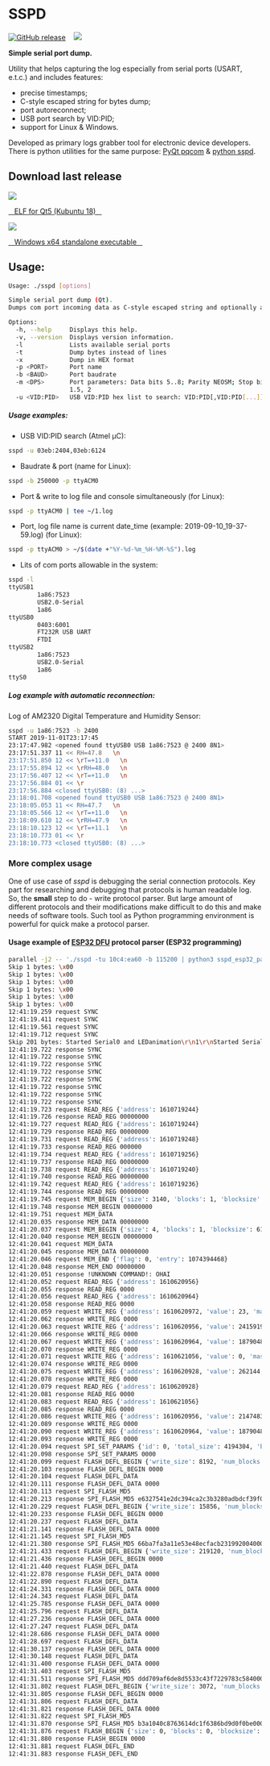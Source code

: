 SSPD
====

[![GitHub release](https://img.shields.io/github/release/vika-sonne/sspd-qt.svg)](https://github.com/vika-sonne/sspd-qt/releases/latest)&nbsp;&nbsp;&nbsp;&nbsp;![](https://img.shields.io/badge/platform-linux--64%20|%20win--64-success)

**Simple serial port dump.**

Utility that helps capturing the log especially from serial ports (USART, e.t.c.) and includes features:
* precise timestamps;
* C-style escaped string for bytes dump;
* port autoreconnect;
* USB port search by VID:PID;
* support for Linux & Windows.

Developed as primary logs grabber tool for electronic device developers.
There is python utilities for the same purpose: [PyQt pqcom](https://github.com/vika-sonne/pqcom/) & [python sspd](https://github.com/vika-sonne/electronix-python/blob/master/README.md#SSPD).

## Download last release

![](https://img.shields.io/badge/-Linux-red)

[&nbsp;&nbsp;&nbsp;ELF for Qt5 (Kubuntu 18)&nbsp;&nbsp;&nbsp;](https://github.com/vika-sonne/sspd-qt/releases/latest/download/sspd)

![](https://img.shields.io/badge/-Windows-informational)

[&nbsp;&nbsp;&nbsp;Windows x64 standalone executable&nbsp;&nbsp;&nbsp;](https://github.com/vika-sonne/sspd-qt/releases/latest/download/sspd.exe)

## Usage:

```sh
Usage: ./sspd [options]

Simple serial port dump (Qt).
Dumps com port incoming data as C-style escaped string and optionally as HEX.

Options:
  -h, --help     Displays this help.
  -v, --version  Displays version information.
  -l             Lists available serial ports
  -t             Dump bytes instead of lines
  -x             Dump in HEX format
  -p <PORT>      Port name
  -b <BAUD>      Port baudrate
  -m <DPS>       Port parameters: Data bits 5..8; Parity NEOSM; Stop bits 1,
                 1.5, 2
  -u <VID:PID>   USB VID:PID hex list to search: VID:PID[,VID:PID[...]]
```

##### Usage examples:
* USB VID:PID search (Atmel μC):
```sh
sspd -u 03eb:2404,03eb:6124
```

* Baudrate & port (name for Linux):
```sh
sspd -b 250000 -p ttyACM0
```

* Port & write to log file and console simultaneously (for Linux):
```sh
sspd -p ttyACM0 | tee ~/1.log
```

* Port, log file name is current date_time (example: 2019-09-10_19-37-59.log) (for Linux):
```sh
sspd -p ttyACM0 > ~/$(date +"%Y-%d-%m_%H-%M-%S").log
```

* Lits of com ports allowable in the system:
```sh
sspd -l
ttyUSB1
        1a86:7523
        USB2.0-Serial
        1a86
ttyUSB0
        0403:6001
        FT232R USB UART
        FTDI
ttyUSB2
        1a86:7523
        USB2.0-Serial
        1a86
ttyS0
```

##### Log example with automatic reconnection:
Log of AM2320 Digital Temperature and Humidity Sensor:
```sh
sspd -u 1a86:7523 -b 2400
START 2019-11-01T23:17:45
23:17:47.982 <opened found ttyUSB0 USB 1a86:7523 @ 2400 8N1>
23:17:51.337 11 << RH=47.8   \n
23:17:51.850 12 << \rT=+11.0   \n
23:17:55.894 12 << \rRH=48.0   \n
23:17:56.407 12 << \rT=+11.0   \n
23:17:56.884 01 << \r
23:17:56.884 <closed ttyUSB0: (8) ...>
23:18:01.708 <opened found ttyUSB0 USB 1a86:7523 @ 2400 8N1>
23:18:05.053 11 << RH=47.7   \n
23:18:05.566 12 << \rT=+11.0   \n
23:18:09.610 12 << \rRH=47.9   \n
23:18:10.123 12 << \rT=+11.1   \n
23:18:10.773 01 << \r
23:18:10.773 <closed ttyUSB0: (8) ...>
```

### More complex usage

One of use case of *sspd* is debugging the serial connection protocols. Key part for researching and debugging that protocols is human readable log. So, the **small** step to do - write protocol parser. But large amount of different protocols and their modifications make difficult to do this and make needs of software tools. Such tool as Python programming environment is powerful for quick make a protocol parser.

#### Usage example of [ESP32 DFU](https://github.com/vika-sonne/electronix-python/blob/master/sspd_esp32_parser.py) protocol parser (ESP32 programming)
```sh
parallel -j2 -- './sspd -tu 10c4:ea60 -b 115200 | python3 sspd_esp32_parser.py' './sspd -tu 10c4:ea60 -b 115200 | python3 sspd_esp32_parser.py'
Skip 1 bytes: \x00
Skip 1 bytes: \x00
Skip 1 bytes: \x00
Skip 1 bytes: \x00
Skip 1 bytes: \x00
Skip 1 bytes: \x00
12:41:19.259 request SYNC
12:41:19.411 request SYNC
12:41:19.561 request SYNC
12:41:19.712 request SYNC
Skip 201 bytes: Started Serial0 and LEDanimation\r\n1\r\nStarted Serial0 and LED animation\r\nets Jun  8 2016 00:22:57\r\n\r\nrst:0x1 (POWERON_RESET),boot:0x1 (DOWNLOAD_BOOT(UART0/UART1/SDIO_FEI_REO_V2))\r\nwaiting for download\r\n
12:41:19.722 response SYNC
12:41:19.722 response SYNC
12:41:19.722 response SYNC
12:41:19.722 response SYNC
12:41:19.722 response SYNC
12:41:19.722 response SYNC
12:41:19.722 response SYNC
12:41:19.722 response SYNC
12:41:19.723 request READ_REG {'address': 1610719244}
12:41:19.726 response READ_REG 00000000
12:41:19.727 request READ_REG {'address': 1610719244}
12:41:19.729 response READ_REG 00000000
12:41:19.731 request READ_REG {'address': 1610719248}
12:41:19.733 response READ_REG 000000
12:41:19.734 request READ_REG {'address': 1610719256}
12:41:19.737 response READ_REG 00000000
12:41:19.738 request READ_REG {'address': 1610719240}
12:41:19.740 response READ_REG 00000000
12:41:19.742 request READ_REG {'address': 1610719236}
12:41:19.744 response READ_REG 00000000
12:41:19.745 request MEM_BEGIN {'size': 3140, 'blocks': 1, 'blocksize': 6144, 'offset': 1074393088}
12:41:19.748 response MEM_BEGIN 00000000
12:41:19.751 request MEM_DATA
12:41:20.035 response MEM_DATA 00000000
12:41:20.037 request MEM_BEGIN {'size': 4, 'blocks': 1, 'blocksize': 6144, 'offset': 1073736612}
12:41:20.040 response MEM_BEGIN 00000000
12:41:20.041 request MEM_DATA
12:41:20.045 response MEM_DATA 00000000
12:41:20.046 request MEM_END {'flag': 0, 'entry': 1074394468}
12:41:20.048 response MEM_END 00000000
12:41:20.051 response !UNKNOWN COMMAND!: OHAI
12:41:20.052 request READ_REG {'address': 1610620956}
12:41:20.055 response READ_REG 0000
12:41:20.056 request READ_REG {'address': 1610620964}
12:41:20.058 response READ_REG 0000
12:41:20.059 request WRITE_REG {'address': 1610620972, 'value': 23, 'mask': 4294967295, 'delay': 0}
12:41:20.062 response WRITE_REG 0000
12:41:20.063 request WRITE_REG {'address': 1610620956, 'value': 2415919104, 'mask': 4294967295, 'delay': 0}
12:41:20.066 response WRITE_REG 0000
12:41:20.067 request WRITE_REG {'address': 1610620964, 'value': 1879048351, 'mask': 4294967295, 'delay': 0}
12:41:20.070 response WRITE_REG 0000
12:41:20.071 request WRITE_REG {'address': 1610621056, 'value': 0, 'mask': 4294967295, 'delay': 0}
12:41:20.074 response WRITE_REG 0000
12:41:20.075 request WRITE_REG {'address': 1610620928, 'value': 262144, 'mask': 4294967295, 'delay': 0}
12:41:20.078 response WRITE_REG 0000
12:41:20.079 request READ_REG {'address': 1610620928}
12:41:20.081 response READ_REG 0000
12:41:20.083 request READ_REG {'address': 1610621056}
12:41:20.085 response READ_REG 0000
12:41:20.086 request WRITE_REG {'address': 1610620956, 'value': 2147483712, 'mask': 4294967295, 'delay': 0}
12:41:20.089 response WRITE_REG 0000
12:41:20.090 request WRITE_REG {'address': 1610620964, 'value': 1879048192, 'mask': 4294967295, 'delay': 0}
12:41:20.093 response WRITE_REG 0000
12:41:20.094 request SPI_SET_PARAMS {'id': 0, 'total_size': 4194304, 'block_size': 65536, 'sector_size': 4096, 'page_size': 256, 'status_mask': 65535}
12:41:20.098 response SPI_SET_PARAMS 0000
12:41:20.099 request FLASH_DEFL_BEGIN {'write_size': 8192, 'num_blocks': 1, 'pagesize': 16384, 'offset': 57344}
12:41:20.103 response FLASH_DEFL_BEGIN 0000
12:41:20.104 request FLASH_DEFL_DATA
12:41:20.111 response FLASH_DEFL_DATA 0000
12:41:20.113 request SPI_FLASH_MD5
12:41:20.213 response SPI_FLASH_MD5 e6327541e2dc394ca2c3b3280adbdcf39f0000
12:41:20.229 request FLASH_DEFL_BEGIN {'write_size': 15856, 'num_blocks': 1, 'pagesize': 16384, 'offset': 4096}
12:41:20.233 response FLASH_DEFL_BEGIN 0000
12:41:20.237 request FLASH_DEFL_DATA
12:41:21.141 response FLASH_DEFL_DATA 0000
12:41:21.145 request SPI_FLASH_MD5
12:41:21.380 response SPI_FLASH_MD5 66ba7fa3a11e53e48ecfacb2319920040000
12:41:21.433 request FLASH_DEFL_BEGIN {'write_size': 219120, 'num_blocks': 7, 'pagesize': 16384, 'offset': 65536}
12:41:21.436 response FLASH_DEFL_BEGIN 0000
12:41:21.440 request FLASH_DEFL_DATA
12:41:22.878 response FLASH_DEFL_DATA 0000
12:41:22.890 request FLASH_DEFL_DATA
12:41:24.331 response FLASH_DEFL_DATA 0000
12:41:24.343 request FLASH_DEFL_DATA
12:41:25.785 response FLASH_DEFL_DATA 0000
12:41:25.796 request FLASH_DEFL_DATA
12:41:27.236 response FLASH_DEFL_DATA 0000
12:41:27.247 request FLASH_DEFL_DATA
12:41:28.686 response FLASH_DEFL_DATA 0000
12:41:28.697 request FLASH_DEFL_DATA
12:41:30.137 response FLASH_DEFL_DATA 0000
12:41:30.148 request FLASH_DEFL_DATA
12:41:31.400 response FLASH_DEFL_DATA 0000
12:41:31.403 request SPI_FLASH_MD5
12:41:31.511 response SPI_FLASH_MD5 ddd709af6de8d5533c43f7229783c5840000
12:41:31.802 request FLASH_DEFL_BEGIN {'write_size': 3072, 'num_blocks': 1, 'pagesize': 16384, 'offset': 32768}
12:41:31.805 response FLASH_DEFL_BEGIN 0000
12:41:31.806 request FLASH_DEFL_DATA
12:41:31.821 response FLASH_DEFL_DATA 0000
12:41:31.822 request SPI_FLASH_MD5
12:41:31.870 response SPI_FLASH_MD5 b3a1040c8763614dc1f6386bd9d0f0be0000
12:41:31.876 request FLASH_BEGIN {'size': 0, 'blocks': 0, 'blocksize': 16384, 'offset': 0}
12:41:31.880 response FLASH_BEGIN 0000
12:41:31.881 request FLASH_DEFL_END
12:41:31.883 response FLASH_DEFL_END
```
